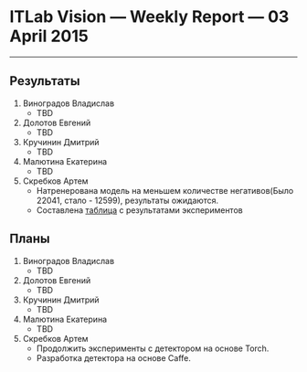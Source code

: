 # ITLab Vision — Weekly Report — 03 April 2015

----------------

## Результаты

  1. Виноградов Владислав
     - TBD
  1. Долотов Евгений
     - TBD
  1. Кручинин Дмитрий
     - TBD
  1. Малютина Екатерина
     - TBD
  1. Скребков Артем
     - Натренерована модель на меньшем количестве негативов(Было 22041, стало - 12599), результаты ожидаются.
     - Составлена [таблица][comparison-models] с результатами экспериментов 

## Планы

  1. Виноградов Владислав
     - TBD
  1. Долотов Евгений
     - TBD
  1. Кручинин Дмитрий
     - TBD
  1. Малютина Екатерина
     - TBD
  1. Скребков Артем
     - Продолжить эксперименты с детектором на основе Torch.
     - Разработка детектора на основе Caffe.


<!-- LINKS -->
[comparison-models]: https://docs.google.com/spreadsheets/d/10BAnWgcuvjow7lCZ6FFexOlgm7YdgYWmCvHDB1MYwX4/edit?usp=sharing
